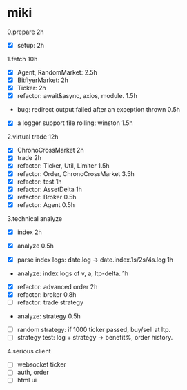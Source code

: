 # miki

0.prepare 2h
- [x] setup: 2h

1.fetch 10h
- [x] Agent, RandomMarket: 2.5h
- [x] BitflyerMarket: 2h
- [x] Ticker: 2h
- [x] refactor: await&async, axios, module. 1.5h

- bug: redirect output failed after an exception thrown 0.5h
- [x] a logger support file rolling: winston 1.5h

2.virtual trade 12h
- [x] ChronoCrossMarket 2h
- [x] trade 2h
- [x] refactor: Ticker, Util, Limiter 1.5h
- [x] refactor: Order, ChronoCrossMarket 3.5h
- [x] refactor: test 1h
- [x] refactor: AssetDelta 1h
- [x] refactor: Broker 0.5h
- [x] refactor: Agent 0.5h

3.technical analyze
- [x] index 2h
- [x] analyze 0.5h

- [x] parse index logs: date.log -> date.index.1s/2s/4s.log 1h
- analyze: index logs of v, a, ltp-delta. 1h

- [x] refactor: advanced order 2h
- [x] refactor: broker 0.8h
- [ ] refactor: trade strategy

- analyze: strategy 0.5h
- [ ] random strategy: if 1000 ticker passed, buy/sell at ltp.
- [ ] strategy test: log + strategy -> benefit%, order history.

4.serious client
- [ ] websocket ticker
- [ ] auth, order
- [ ] html ui
